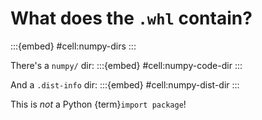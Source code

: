 # What does the `.whl` contain?

:::{embed} #cell:numpy-dirs
:::

There's a `numpy/` dir:
:::{embed} #cell:numpy-code-dir
:::

And a `.dist-info` dir:
:::{embed} #cell:numpy-dist-dir
:::

This is _not_ a Python {term}`import package`!
